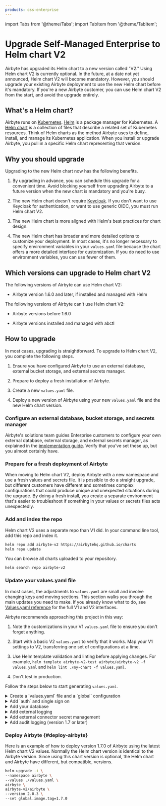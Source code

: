 ```yaml
---
products: oss-enterprise
---
```


import Tabs from '@theme/Tabs';
import TabItem from '@theme/TabItem';

# Upgrade Self-Managed Enterprise to Helm chart V2

Airbyte has upgraded its Helm chart to a new version called "V2." Using Helm chart V2 is currently optional. In the future, at a date not yet announced, Helm chart V2 will become mandatory. However, you should upgrade your existing Airbyte deployment to use the new Helm chart before it's mandatory. If you're a new Airbyte customer, you can use Helm chart V2 from the start, and avoid the upgrade entirely.

## What's a Helm chart?

Airbyte runs on [Kubernetes](https://kubernetes.io/). [Helm](https://helm.sh/) is a package manager for Kubernetes. A [Helm chart](https://helm.sh/docs/topics/charts/) is a collection of files that describe a related set of Kubernetes resources. Think of Helm charts as the method Airbyte uses to define, install, and manage its Kubernetes application. When you install or upgrade Airbyte, you pull in a specific Helm chart representing that version.

## Why you should upgrade

Upgrading to the new Helm chart now has the following benefits.

1. By upgrading in advance, you can schedule this upgrade for a convenient time. Avoid blocking yourself from upgrading Airbyte to a future version when the new chart is mandatory and you're busy.

2. The new Helm chart doesn't require [Keycloak](https://www.keycloak.org/). If you don't want to use Keycloak for authentication, or want to use generic OIDC, you must run Helm chart V2.

3. The new Helm chart is more aligned with Helm's best practices for chart design.

4. The new Helm chart has broader and more detailed options to customize your deployment. In most cases, it's no longer necessary to specify environment variables in your `values.yaml` file because the chart offers a more detailed interface for customization. If you do need to use environment variables, you can use fewer of them.

## Which versions can upgrade to Helm chart V2

The following versions of Airbyte can use Helm chart V2:

- Airbyte version 1.6.0 and later, if installed and managed with Helm

The following versions of Airbyte can't use Helm chart V2:

- Airbyte versions before 1.6.0

- Airbyte versions installed and managed with abctl

## How to upgrade

In most cases, upgrading is straightforward. To upgrade to Helm chart V2, you complete the following steps.

1. Ensure you have configured Airbyte to use an external database, external bucket storage, and external secrets manager.

2. Prepare to deploy a fresh installation of Airbyte.

3. Create a new `values.yaml` file.

4. Deploy a new version of Airbyte using your new `values.yaml` file and the new Helm chart version.

### Configure an external database, bucket storage, and secrets manager

Airbyte's solutions team guides Enterprise customers to configure your own external database, external storage, and external secrets manager, as explained in the [implementation guide](implementation-guide). Verify that you've set these up, but you almost certainly have.

### Prepare for a fresh deployment of Airbyte

When moving to Helm chart V2, deploy Airbyte with a new namespace and use a fresh values and secrets file. It is possible to do a straight upgrade, but different customers have different and sometimes complex configurations that could produce unique and unexpected situations during the upgrade. By doing a fresh install, you create a separate environment that's easier to troubleshoot if something in your values or secrets files acts unexpectedly.

### Add and index the repo

Helm chart V2 uses a separate repo than V1 did. In your command line tool, add this repo and index it.

```bash
helm repo add airbyte-v2 https://airbytehq.github.io/charts
helm repo update
```

You can browse all charts uploaded to your repository.

```bash
helm search repo airbyte-v2
```

### Update your values.yaml file

In most cases, the adjustments to `values.yaml` are small and involve changing keys and moving sections. This section walks you through the main updates you need to make. If you already know what to do, see [Values.yaml reference](../deploying-airbyte/values) for the full V1 and V2 interfaces.

Airbyte recommends approaching this project in this way:

1. Note the customizations in your V1 `values.yaml` file to ensure you don't forget anything.

2. Start with a basic V2 `values.yaml` to verify that it works. Map your V1 settings to V2, transferring one set of configurations at a time.

3. Use Helm template validation and linting before applying changes. For example, `helm template airbyte-v2-test airbyte/airbyte-v2 -f values.yaml` and `helm lint ./my-chart -f values.yaml`.

4. Don't test in production.

Follow the steps below to start generating `values.yaml`.

<details>
<summary>
Create a `values.yaml` file and a `global` configuration
</summary>

Create a new `values.yaml` file on your machine. In that file, create your basic global configuration.

```yaml title="values.yaml"
global:
  edition: enterprise

  enterprise:
    secretName: "" # Secret name where an Airbyte license key is stored
    licenseKeySecretKey: "" # The key within `licenseKeySecretName` where the Airbyte license key is stored

  airbyteUrl: "" # The URL where Airbyte will be reached; This should match your Ingress host
```

Optional: [deploy Airbyte](#deploy-airbyte) before you add additional configurations. If there are issues with your deployment, troubleshooting them is easier before you integrate additional services.

</details>

<details>
<summary>
Add `auth` and single sign on
</summary>

You can implement single sign on (SSO) with OIDC or new generic OIDC. For more help, see [Single sign on (SSO)](../access-management/sso).

<Tabs>
<TabItem value="oidc" label="OIDC">

```yaml title="values.yaml"
global:
  auth:
    enabled: false # Set to false if you're using SSO
  
    # -- Admin user configuration
    instanceAdmin:
      firstName: ""
      lastName:  ""
      emailSecretKey: "" # The key within `emailSecretName` where the initial user's email is stored
      passwordSecretKey: "" # The key within `passwordSecretName` where the initial user's password is stored

    # -- SSO Identify Provider configuration; (requires Enterprise)
    identityProvider:
        secretName: "" # Secret name where the OIDC configuration is stored
        type: "oidc"
        oidc:
          # -- OIDC application domain
          domain: ""
          # -- OIDC application name
          appName: ""
          # -- The key within `clientIdSecretName` where the OIDC client id is stored
          clientIdSecretKey: ""
          # -- The key within `clientSecretSecretName` where the OIDC client secret is stored
          clientSecretSecretKey: ""
```

</TabItem>
<TabItem value="generic-oidc" label="Generic OIDC">

```yaml title="values.yaml"
global:
  auth:
    enabled: true # Set to false if you're not ready to turn this on yet
  
    # -- Admin user configuration
    instanceAdmin:
      firstName: ""
      lastName:  ""
      emailSecretKey: "" # The key within `emailSecretName` where the initial user's email is stored
      passwordSecretKey: "" # The key within `passwordSecretName` where the initial user's password is stored

    # -- SSO Identify Provider configuration; (requires Enterprise)
    identityProvider:
        secretName: "" # Secret name where the OIDC configuration is stored
        type: "generic-oidc"
        genericOidc:
          clientId: ""
          audience: ""
          issuer: ""
          endpoints:
            authorizationServerEndpoint: ""
            jwksEndpoint: ""
          fields:
            subject: sub
            email: email
            name: name
            issuer: iss
```

</TabItem>
</Tabs>

</details>

<details>
<summary>
Add your database
</summary>

Disable Airbyte's default Postgres database and add your own. The main difference in Helm chart V2 is the `global.database.database` key has changed to `global.database.name`.

```yaml title="values.yaml"
global: 
  database:
    # -- Secret name where database credentials are stored
    secretName: "" # e.g. "airbyte-config-secrets"
    # -- The database host
    host: ""
    # -- The database port
    port:
    # -- The database name - this key used to be "database" in Helm chart 1.0
    name: ""

    # Use EITHER user or userSecretKey, but not both
    # -- The database user
    user: ""
    # -- The key within `secretName` where the user is stored
    userSecretKey: "" # e.g. "database-user"

    # Use EITHER password or passwordSecretKey, but not both
    # -- The database password
    password: ""
    # -- The key within `secretName` where the password is stored
    passwordSecretKey: "" # e.g."database-password"

postgresql:
  enabled: false
```

</details>

<details>
<summary>
Add external logging
</summary>

```yaml
global:
  storage:
    secretName: ""
    type: minio # default storage is minio. Set to s3, gcs, or azure, according to what you use.

    bucket:
      log: airbyte-bucket
      auditLogging: airbyte-bucket # Version 1.7 or later, only if you're using audit logging
      state: airbyte-bucket
      workloadOutput: airbyte-bucket
      activityPayload: airbyte-bucket

    # Set ONE OF the following storage types, according to your specification above

    # S3
    s3:
      region: "" ## e.g. us-east-1
      authenticationType: credentials ## Use "credentials" or "instanceProfile"
      accessKeyId: ""
      secretAccessKey: ""

    # GCS
    gcs:
      projectId: <project-id>
      credentialsJson:  <base64-encoded>
      credentialsJsonPath: /secrets/gcs-log-creds/gcp.json

    # Azure
    azure:
      # one of the following: connectionString, connectionStringSecretKey
      connectionString: <azure storage connection string>
      connectionStringSecretKey: <secret coordinate containing an existing connection-string secret>
```

</details>

<details>
<summary>
Add external connector secret management
</summary>

```yaml
global:
  secretsManager:
    enabled: false
    type: "" # one of: VAULT, GOOGLE_SECRET_MANAGER, AWS_SECRET_MANAGER, AZURE_KEY_VAULT, TESTING_CONFIG_DB_TABLE
    secretName: "airbyte-config-secrets"

    # Set ONE OF the following groups of configurations, based on your configuration in global.secretsManager.type.

    awsSecretManager:
      region: <aws-region>
      authenticationType: credentials ## Use "credentials" or "instanceProfile"
      tags: ## Optional - You may add tags to new secrets created by Airbyte.
      - key: ## e.g. team
          value: ## e.g. deployments
        - key: business-unit
          value: engineering
      kms: ## Optional - ARN for KMS Decryption.

    # OR

    googleSecretManager:
      projectId: <project-id>
      credentialsSecretKey: gcp.json

    # OR

    azureKeyVault:
      tenantId: ""
      vaultUrl: ""
      clientId: ""
      clientIdSecretKey: ""
      clientSecret: ""
      clientSecretSecretKey: ""
      tags: ""

    # OR

    vault:
      address: ""
      prefix: ""
      authToken: ""
      authTokenSecretKey: ""
```

</details>

<details>
<summary>
Add audit logging (version 1.7 or later)
</summary>

If you're using version 1.7 or later, you can enable audit logging. Unlike Helm chart V1, it's no longer necessary to specify environment variables. For more help with audit logging, see [Audit logging](audit-logging).

```yaml title="values.yaml"
server:
  auditLogginEnabled: true

storage:
  bucket:
    auditLogging: your-audit-logging-bucket-name-here
```

</details>

### Deploy Airbyte {#deploy-airbyte}

Here is an example of how to deploy version 1.7.0 of Airbyte using the latest Helm chart V2 values. Normally the Helm chart version is identical to the Airbyte version. Since using this chart version is optional, the Helm chart and Airbyte have different, but compatible, versions.

```bash
helm upgrade -i \
--namespace airbyte \
--values ./values.yaml \
airbyte \
airbyte-v2/airbyte \
--version 2.0.3 \
--set global.image.tag=1.7.0
```

<!-- I am realizing the decoupling the chart from the platform may create weird scenarios where it's unclear which version/chart combination to use. -->
